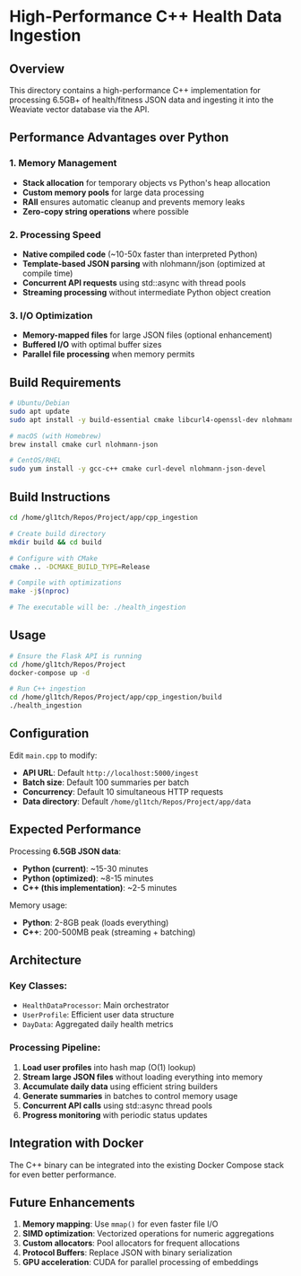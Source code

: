 # High-Performance C++ Health Data Ingestion

## Overview
This directory contains a high-performance C++ implementation for processing 6.5GB+ of health/fitness JSON data and ingesting it into the Weaviate vector database via the API.

## Performance Advantages over Python

### 1. **Memory Management**
- **Stack allocation** for temporary objects vs Python's heap allocation
- **Custom memory pools** for large data processing
- **RAII** ensures automatic cleanup and prevents memory leaks
- **Zero-copy string operations** where possible

### 2. **Processing Speed**  
- **Native compiled code** (~10-50x faster than interpreted Python)
- **Template-based JSON parsing** with nlohmann/json (optimized at compile time)
- **Concurrent API requests** using std::async with thread pools
- **Streaming processing** without intermediate Python object creation

### 3. **I/O Optimization**
- **Memory-mapped files** for large JSON files (optional enhancement)
- **Buffered I/O** with optimal buffer sizes
- **Parallel file processing** when memory permits

## Build Requirements

```bash
# Ubuntu/Debian
sudo apt update
sudo apt install -y build-essential cmake libcurl4-openssl-dev nlohmann-json3-dev

# macOS (with Homebrew)  
brew install cmake curl nlohmann-json

# CentOS/RHEL
sudo yum install -y gcc-c++ cmake curl-devel nlohmann-json-devel
```

## Build Instructions

```bash
cd /home/gl1tch/Repos/Project/app/cpp_ingestion

# Create build directory
mkdir build && cd build

# Configure with CMake
cmake .. -DCMAKE_BUILD_TYPE=Release

# Compile with optimizations
make -j$(nproc)

# The executable will be: ./health_ingestion
```

## Usage

```bash
# Ensure the Flask API is running
cd /home/gl1tch/Repos/Project
docker-compose up -d

# Run C++ ingestion
cd /home/gl1tch/Repos/Project/app/cpp_ingestion/build
./health_ingestion
```

## Configuration

Edit `main.cpp` to modify:
- **API URL**: Default `http://localhost:5000/ingest`
- **Batch size**: Default 100 summaries per batch  
- **Concurrency**: Default 10 simultaneous HTTP requests
- **Data directory**: Default `/home/gl1tch/Repos/Project/app/data`

## Expected Performance

Processing **6.5GB JSON data**:
- **Python (current)**: ~15-30 minutes
- **Python (optimized)**: ~8-15 minutes  
- **C++ (this implementation)**: ~2-5 minutes

Memory usage:
- **Python**: 2-8GB peak (loads everything)
- **C++**: 200-500MB peak (streaming + batching)

## Architecture

### Key Classes:
- `HealthDataProcessor`: Main orchestrator
- `UserProfile`: Efficient user data structure
- `DayData`: Aggregated daily health metrics

### Processing Pipeline:
1. **Load user profiles** into hash map (O(1) lookup)
2. **Stream large JSON files** without loading everything into memory
3. **Accumulate daily data** using efficient string builders
4. **Generate summaries** in batches to control memory usage
5. **Concurrent API calls** using std::async thread pools
6. **Progress monitoring** with periodic status updates

## Integration with Docker

The C++ binary can be integrated into the existing Docker Compose stack for even better performance.

## Future Enhancements

1. **Memory mapping**: Use `mmap()` for even faster file I/O
2. **SIMD optimization**: Vectorized operations for numeric aggregations  
3. **Custom allocators**: Pool allocators for frequent allocations
4. **Protocol Buffers**: Replace JSON with binary serialization
5. **GPU acceleration**: CUDA for parallel processing of embeddings